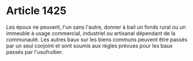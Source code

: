 # Article 1425

Les époux ne peuvent, l'un sans l'autre, donner à bail un fonds rural ou un immeuble à usage commercial, industriel ou artisanal dépendant de la communauté. Les autres baux sur les biens communs peuvent être passés par un seul conjoint et sont soumis aux règles prévues pour les baux passés par l'usufruitier.